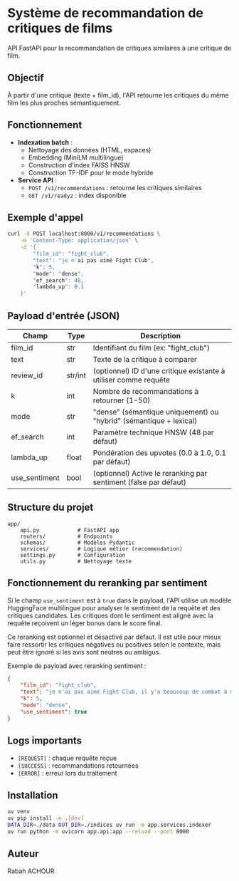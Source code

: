 # Système de recommandation de critiques de films

API FastAPI pour la recommandation de critiques similaires à une critique de film.

## Objectif
À partir d'une critique (texte + film_id), l'API retourne les critiques du même film les plus proches sémantiquement.

## Fonctionnement
- **Indexation batch** :
	- Nettoyage des données (HTML, espaces)
	- Embedding (MiniLM multilingue)
	- Construction d'index FAISS HNSW
	- Construction TF-IDF pour le mode hybride
- **Service API** :
	- `POST /v1/recommendations` : retourne les critiques similaires
	- `GET /v1/readyz` : index disponible


## Exemple d'appel
```bash
curl -X POST localhost:8000/v1/recommendations \
	-H 'Content-Type: application/json' \
	-d '{
		"film_id": "fight_club",
		"text": "je n'ai pas aimé Fight Club",
		"k": 5,
		"mode": "dense",
		"ef_search": 48,
		"lambda_up": 0.1
	}'
```

## Payload d'entrée (JSON)

| Champ         | Type      | Description                                                        |
|--------------|-----------|--------------------------------------------------------------------|
| film_id       | str       | Identifiant du film (ex: "fight_club")                            |
| text          | str       | Texte de la critique à comparer                                    |
| review_id     | str/int   | (optionnel) ID d'une critique existante à utiliser comme requête   |
| k             | int       | Nombre de recommandations à retourner (1-50)                       |
| mode          | str       | "dense" (sémantique uniquement) ou "hybrid" (sémantique + lexical)|
| ef_search     | int       | Paramètre technique HNSW (48 par défaut)                           |
| lambda_up     | float     | Pondération des upvotes (0.0 à 1.0, 0.1 par défaut)                |
| use_sentiment | bool      | (optionnel) Active le reranking par sentiment (false par défaut)   |


## Structure du projet
```
app/
	api.py            # FastAPI app
	routers/          # Endpoints
	schemas/          # Modèles Pydantic
	services/         # Logique métier (recommendation)
	settings.py       # Configuration
	utils.py          # Nettoyage texte
```

## Fonctionnement du reranking par sentiment

Si le champ `use_sentiment` est à `true` dans le payload, l'API utilise un modèle HuggingFace multilingue pour analyser le sentiment de la requête et des critiques candidates. Les critiques dont le sentiment est aligné avec la requête reçoivent un léger bonus dans le score final.

Ce reranking est optionnel et désactivé par défaut. Il est utile pour mieux faire ressortir les critiques négatives ou positives selon le contexte, mais peut être ignoré si les avis sont neutres ou ambigus.

Exemple de payload avec reranking sentiment :
```json
{
	"film_id": "fight_club",
	"text": "je n'ai pas aimé Fight Club, il y'a beaucoup de combat à mains nues",
	"k": 5,
	"mode": "dense",
	"use_sentiment": true
}
```

## Logs importants

- `[REQUEST]` : chaque requête reçue
- `[SUCCESS]` : recommandations retournées
- `[ERROR]` : erreur lors du traitement

## Installation
```bash
uv venv
uv pip install -e .[dev]
DATA_DIR=./data OUT_DIR=./indices uv run -m app.services.indexer
uv run python -m uvicorn app.api:app --reload --port 8000
```

## Auteur
Rabah ACHOUR
